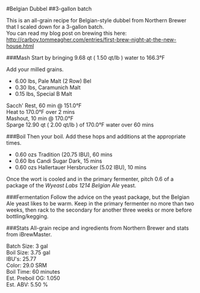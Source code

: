 #Belgian Dubbel
##3-gallon batch

This is an all-grain recipe for Belgian-style dubbel from Northern Brewer that I scaled down for a 3-gallon batch.  
You can read my blog post on brewing this here: http://carboy.tommeagher.com/entries/first-brew-night-at-the-new-house.html

###Mash
Start by bringing 9.68 qt ( 1.50 qt/lb ) water to 166.3°F

Add your milled grains.

* 6.00 lbs, Pale Malt (2 Row) Bel
* 0.30 lbs, Caramunich Malt
* 0.15 lbs, Special B Malt

Sacch' Rest,	60 min @ 151.0°F<br />
Heat to 170.0°F over 2 mins<br />
Mashout, 10 min @ 170.0°F<br />
Sparge 12.90 qt ( 2.00 qt/lb ) of 170.0°F water over 60 mins

###Boil
Then your boil. Add these hops and additions at the appropriate times.

* 0.60 ozs Tradition (20.75 IBU), 60 mins
* 0.60 lbs Candi Sugar Dark,	15 mins
* 0.60 ozs Hallertauer Hersbrucker (5.02 IBU), 10 mins

Once the wort is cooled and in the primary fermenter, pitch 0.6 of a package of the _Wyeast Labs 1214 Belgian Ale_ yeast.

###Fermentation
Follow the advice on the yeast package, but the Belgian Ale yeast likes to be warm. Keep in the primary fermenter no more than two weeks, then rack to the secondary for another three weeks or more before bottling/kegging.

###Stats
All-grain recipe and ingredients from Northern Brewer and stats from iBrewMaster.

Batch Size: 3 gal<br />
Boil Size: 3.75 gal<br />
IBU's: 25.77<br />
Color: 29.0 SRM <br />
Boil Time: 60 minutes<br />
Est. Preboil OG: 1.050	<br />
Est. ABV: 5.50 %	<br />
